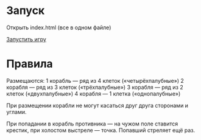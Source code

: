 # Запуск

Открыть index.html (все в одном файле)

[Запустить игру](https://htmlpreview.github.io/?https://github.com/grinat/sea-battle/blob/master/index.html)

# Правила 

Размещаются:
1 корабль — ряд из 4 клеток («четырёхпалубные»)
2 корабля — ряд из 3 клеток («трёхпалубные»)
3 корабля — ряд из 2 клеток («двухпалубные»)
4 корабля — 1 клетка («однопалубные»)

При размещении корабли не могут касаться друг друга сторонами и углами. 

При попадании в корабль противника — на чужом поле ставится крестик, при холостом выстреле — точка. Попавший стреляет ещё раз.